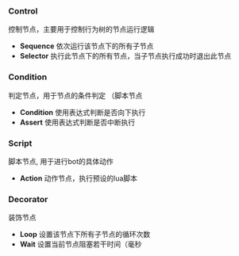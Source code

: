 
### Control
控制节点，主要用于控制行为树的节点运行逻辑
* **Sequence** 依次运行该节点下的所有子节点
* **Selector** 执行此节点下的所有节点，当子节点执行成功时退出此节点

### Condition
判定节点，用于节点的条件判定 （脚本节点
* **Condition** 使用表达式判断是否向下执行
* **Assert** 使用表达式判断是否中断执行

### Script
脚本节点, 用于进行bot的具体动作
* **Action** 动作节点，执行预设的lua脚本

### Decorator
装饰节点
* **Loop** 设置该节点下所有子节点的循环次数
* **Wait** 设置当前节点阻塞若干时间（毫秒